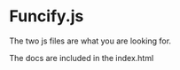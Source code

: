 Funcify.js
==========

The two js files are what you are looking for.

The docs are included in the index.html
